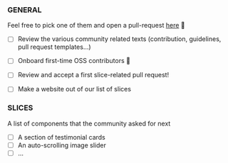 ### GENERAL
Feel free to pick one of them and open a pull-request [here](https://github.com/PR)  🙌

- [ ] Review the various community related texts (contribution, guidelines, pull request templates...)
- [ ] Onboard first-time OSS contributors 💜
- [ ] Review and accept a first slice-related pull request!
- [ ] Make a website out of our list of slices


### SLICES
A list of components that the community asked for next

- [ ] A section of testimonial cards
- [ ] An auto-scrolling image slider
- [ ] ...
